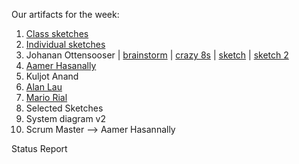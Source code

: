 Our artifacts for the week:

1. [Class sketches](https://github.com/Cash-Economy/BMGF/tree/master/Artifacts/elements/product-sketches/in-class)
1. [Individual sketches](https://github.com/Cash-Economy/BMGF/blob/master/Artifacts/elements/product-sketches/individual/Summary%20of%20Individual%20Sketches.jpg)
  1. Johanan Ottensooser | [brainstorm](https://github.com/Cash-Economy/BMGF/blob/master/Artifacts/elements/product-sketches/individual/JCO%20brainstorm%20(indiv).jpg) | [crazy 8s](https://github.com/Cash-Economy/BMGF/blob/master/Artifacts/elements/product-sketches/individual/JCO%20crazy%208s%20(indiv).jpg) | [sketch](https://github.com/Cash-Economy/BMGF/blob/master/Artifacts/elements/product-sketches/individual/JCO%20sketch%20(indiv).jpg) | [sketch 2](https://github.com/Cash-Economy/BMGF/blob/master/Artifacts/elements/product-sketches/individual/JCO%20Sketch%20(indiv)%20(2).jpg)
  2. [Aamer Hasanally](https://github.com/Cash-Economy/BMGF/blob/master/Artifacts/elements/product-sketches/individual/AH%20sketch%20(indiv).jpg)
  3. Kuljot Anand
  4. [Alan Lau](https://github.com/Cash-Economy/BMGF/blob/master/Artifacts/elements/product-sketches/individual/AL%20sketch%20(indiv)%20-%2009-09-2016.JPG)
  5. [Mario Rial](https://github.com/Cash-Economy/BMGF/blob/master/Artifacts/elements/product-sketches/individual/MR%20sketch%20(indiv).jpeg)
2. Selected Sketches
3. System diagram v2
4. Scrum Master --> Aamer Hasannally

Status Report

